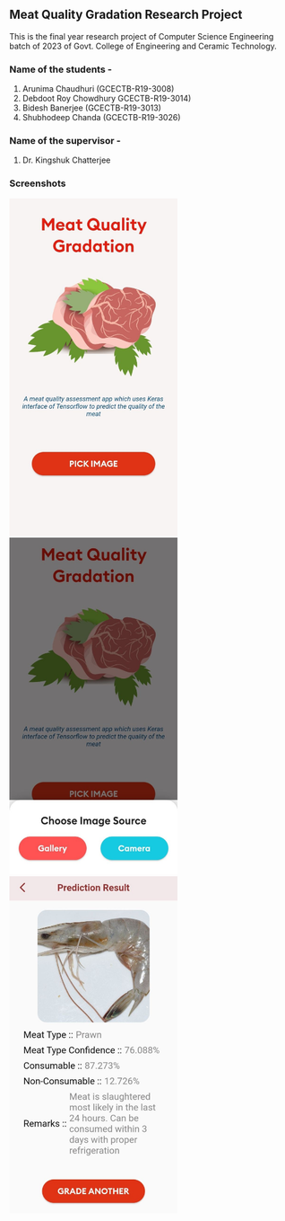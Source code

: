 ## Meat Quality Gradation Research Project
This is the final year research project of Computer Science Engineering batch of 2023 of Govt. College of Engineering and Ceramic Technology.

### Name of the students - 
1. Arunima Chaudhuri (GCECTB-R19-3008)
2. Debdoot Roy Chowdhury GCECTB-R19-3014)
3. Bidesh Banerjee (GCECTB-R19-3013)
4. Shubhodeep Chanda (GCECTB-R19-3026)

### Name of the supervisor - 
1. Dr. Kingshuk Chatterjee

### Screenshots
<img src = "App/Screenshots/home.jpg" width ="300" /> <img src = "App/Screenshots/selection.jpg" width ="300" /> <img src = "App/Screenshots/prediction.jpg" width ="300" />
